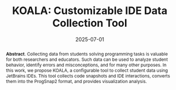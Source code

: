 ---
title: "KOALA: Customizable IDE Data Collection Tool"
authors: '<i>Daniil Karol, Elizaveta Artser, Ilya Vlasov, Yaroslav Golubev, Hieke Keuning, and Anastasiia Birillo</i>'
status: "accepted"
collection: publications
permalink: /publications/2025-07-01-koala-poster
date: 2025-07-01
venue: "<b>ITiCSE'25</b>"
tool: 'https://github.com/JetBrains-Research/tasktracker-3'
pdf: "https://www.researchgate.net/publication/391076087_KOALA_Customizable_IDE_Data_Collection_Tool"
level: 'A'
counter_id: 'C16'
abstract: "<p><b>Abstract</b>. Collecting data from students solving programming tasks is valuable for both researchers and educators. Such data can be used to analyze student behavior, identify errors and misconceptions, and for many other purposes. In this work, we propose KOALA, a configurable tool to collect student data using JetBrains IDEs. This tool collects code snapshots and IDE interactions, converts them into the ProgSnap2 format, and provides visualization analysis.</p>"
---